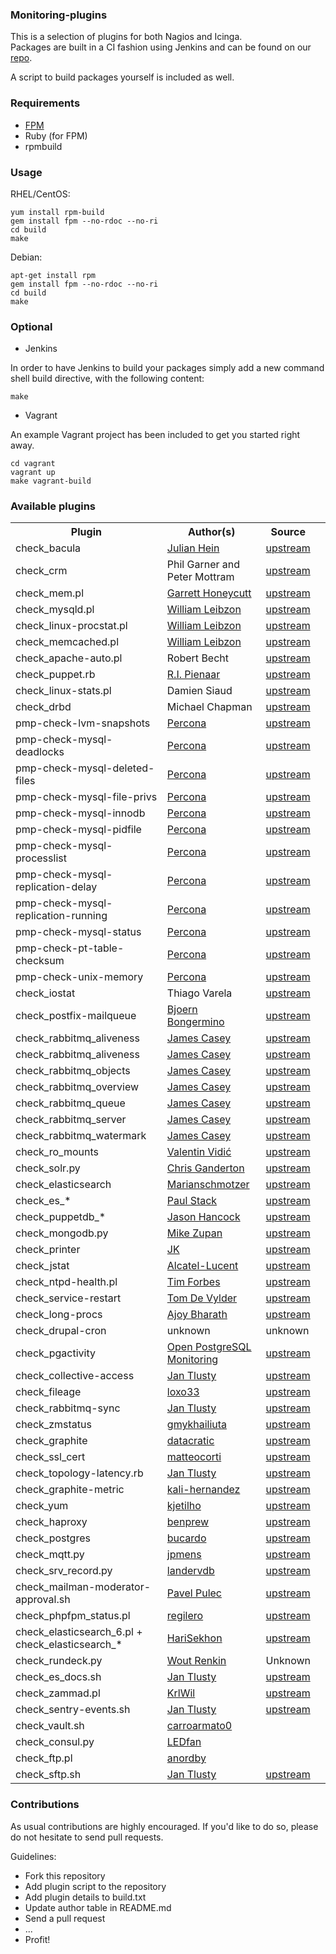 ### Monitoring-plugins

This is a selection of plugins for both Nagios and Icinga.<br>
Packages are built in a CI fashion using Jenkins and can be found on our [repo](https://pulp.inuits.io/inuits/).

A script to build packages yourself is included as well.

### Requirements

* [FPM](https://github.com/jordansissel/fpm)
* Ruby (for FPM)
* rpmbuild


### Usage

RHEL/CentOS:

    yum install rpm-build
    gem install fpm --no-rdoc --no-ri
    cd build
    make

Debian:

    apt-get install rpm
    gem install fpm --no-rdoc --no-ri
    cd build
    make


### Optional

* Jenkins

In order to have Jenkins to build your packages simply add a new command shell build directive, with the following content:

    make


* Vagrant

An example Vagrant project has been included to get you started right away.

    cd vagrant
    vagrant up
    make vagrant-build


### Available plugins

<table>
    <tr>
        <th>Plugin</th><th>Author(s)</th><th>Source</th>
    </tr>
    <tr>
        <td>check_bacula</td>
        <td><a href="https://www.xing.com/profile/Julian_Hein">Julian Hein</a></td>
        <td><a href="https://exchange.nagios.org/directory/Plugins/Backup-and-Recovery/Bacula/check_bacula-2Epl/details/">upstream</a></td>
    </tr>
    <tr>
        <td>check_crm</td>
        <td>Phil Garner and Peter Mottram</td>
        <td><a href="https://github.com/C-Otto/check_crm">upstream</a></td>
    </tr>
    <tr>
        <td>check_mem.pl</td>
        <td><a href="http://garretthoneycutt.com/">Garrett Honeycutt</a></td>
        <td><a href="https://exchange.nagios.org/directory/Plugins/Uncategorized/Operating-Systems/Linux/check_mem/details">upstream</a></td>
    </tr>
    <tr>
        <td>check_mysqld.pl</td>
        <td><a href="http://william.leibzon.org">William Leibzon</a></td>
        <td><a href="http://william.leibzon.org/nagios/">upstream</a></td>
    </tr>
    <tr>
        <td>check_linux-procstat.pl</td>
        <td><a href="http://william.leibzon.org">William Leibzon</a></td>
        <td><a href="http://william.leibzon.org/nagios/">upstream</a></td>
    </tr>
    <tr>
        <td>check_memcached.pl</td>
        <td><a href="http://william.leibzon.org">William Leibzon</a></td>
        <td><a href="http://william.leibzon.org/nagios/">upstream</a></td>
    </tr>
    <tr>
        <td>check_apache-auto.pl</td>
        <td>Robert Becht</td>
        <td><a href="https://exchange.nagios.org/directory/Plugins/Web-Servers/Apache/Robert-Becht/details">upstream</a></td>
    </tr>
    <tr>
        <td>check_puppet.rb</td>
        <td><a href="https://www.devco.net/">R.I. Pienaar</a></ghoneycutttd>
        <td><a href="https://github.com/ripienaar/monitoring-scripts/blob/master/puppet/check_puppet.rb">upstream</a></td>
    </tr>
    <tr>
        <td>check_linux-stats.pl</td>
        <td>Damien Siaud</td>
        <td><a href="https://exchange.nagios.org/directory/Plugins/Operating-Systems/Linux/check_linux_stats/details">upstream</a></td>
    </tr>
    <tr>
        <td>check_drbd</td>
        <td>Michael Chapman</td>
        <td><a href="https://github.com/anchor/nagios-plugin-drbd">upstream</a></td>
    </tr>
    <tr>
        <td>pmp-check-lvm-snapshots</td>
        <td><a href="https://www.percona.com/">Percona</a></td>
        <td><a href="https://www.percona.com/software/mysql-tools/percona-monitoring-plugins">upstream</a></td>
    </tr>
    <tr>
        <td>pmp-check-mysql-deadlocks</td>
        <td><a href="http://www.percona.com/">Percona</a></td>
        <td><a href="http://www.percona.com/software/percona-monitoring-plugins/">upstream</a></td>
    </tr>
    <tr>
        <td>pmp-check-mysql-deleted-files</td>
        <td><a href="http://www.percona.com/">Percona</a></td>
        <td><a href="http://www.percona.com/software/percona-monitoring-plugins/">upstream</a></td>
    </tr>
    <tr>
        <td>pmp-check-mysql-file-privs</td>
        <td><a href="http://www.percona.com/">Percona</a></td>
        <td><a href="http://www.percona.com/software/percona-monitoring-plugins/">upstream</a></td>
    </tr>
    <tr>
        <td>pmp-check-mysql-innodb</td>
        <td><a href="http://www.percona.com/">Percona</a></td>
        <td><a href="http://www.percona.com/software/percona-monitoring-plugins/">upstream</a></td>
    </tr>
    <tr>
        <td>pmp-check-mysql-pidfile</td>
        <td><a href="http://www.percona.com/">Percona</a></td>
        <td><a href="http://www.percona.com/software/percona-monitoring-plugins/">upstream</a></td>
    </tr>
    <tr>
        <td>pmp-check-mysql-processlist</td>
        <td><a href="http://www.percona.com/">Percona</a></td>
        <td><a href="http://www.percona.com/software/percona-monitoring-plugins/">upstream</a></td>
    </tr>
    <tr>
        <td>pmp-check-mysql-replication-delay</td>
        <td><a href="http://www.percona.com/">Percona</a></td>
        <td><a href="http://www.percona.com/software/percona-monitoring-plugins/">upstream</a></td>
    </tr>
    <tr>
        <td>pmp-check-mysql-replication-running</td>
        <td><a href="http://www.percona.com/">Percona</a></td>
        <td><a href="http://www.percona.com/software/percona-monitoring-plugins/">upstream</a></td>
    </tr>
    <tr>
        <td>pmp-check-mysql-status</td>
        <td><a href="http://www.percona.com/">Percona</a></td>
        <td><a href="http://www.percona.com/software/percona-monitoring-plugins/">upstream</a></td>
    </tr>
    <tr>
        <td>pmp-check-pt-table-checksum</td>
        <td><a href="http://www.percona.com/">Percona</a></td>
        <td><a href="http://www.percona.com/software/percona-monitoring-plugins/">upstream</a></td>
    </tr>
    <tr>
        <td>pmp-check-unix-memory</td>
        <td><a href="http://www.percona.com/">Percona</a></td>
        <td><a href="http://www.percona.com/software/percona-monitoring-plugins/">upstream</a></td>
    </tr>
    <tr>
        <td>check_iostat</td>
        <td>Thiago Varela</td>
        <td><a href="https://exchange.nagios.org/directory/Plugins/Operating-Systems/Linux/check_iostat--2D-I-2FO-statistics/details">upstream</a></td>
    </tr>
    <tr>
        <td>check_postfix-mailqueue</td>
        <td><a href="http://www.bongermino.de">Bjoern Bongermino</a></td>
        <td><a href="https://exchange.nagios.org/directory/Plugins/Email-and-Groupware/Postfix/check_postfix_mailqueue/details">upstream</a></td>
    </tr>
    <tr>
        <td>check_rabbitmq_aliveness</td>
        <td><a href="http://jamesc.net/">James Casey</a></td>
        <td><a href="https://github.com/nagios-plugins-rabbitmq/nagios-plugins-rabbitmq">upstream</a></td>
    </tr>
    <tr>
        <td>check_rabbitmq_aliveness</td>
        <td><a href="http://jamesc.net/">James Casey</a></td>
        <td><a href="https://github.com/jamesc/nagios-plugins-rabbitmq">upstream</a></td>
    </tr>
    <tr>
        <td>check_rabbitmq_objects</td>
        <td><a href="http://jamesc.net/">James Casey</a></td>
        <td><a href="https://github.com/jamesc/nagios-plugins-rabbitmq">upstream</a></td>
    </tr>
    <tr>
        <td>check_rabbitmq_overview</td>
        <td><a href="http://jamesc.net/">James Casey</a></td>
        <td><a href="https://github.com/jamesc/nagios-plugins-rabbitmq">upstream</a></td>
    </tr>
    <tr>
        <td>check_rabbitmq_queue</td>
        <td><a href="http://jamesc.net/">James Casey</a></td>
        <td><a href="https://github.com/jamesc/nagios-plugins-rabbitmq">upstream</a></td>
    </tr>
    <tr>
        <td>check_rabbitmq_server</td>
        <td><a href="http://jamesc.net/">James Casey</a></td>
        <td><a href="https://github.com/jamesc/nagios-plugins-rabbitmq">upstream</a></td>
    </tr>
    <tr>
        <td>check_rabbitmq_watermark</td>
        <td><a href="http://jamesc.net/">James Casey</a></td>
        <td><a href="https://github.com/jamesc/nagios-plugins-rabbitmq">upstream</a></td>
    </tr>
    <tr>
        <td>check_ro_mounts</td>
        <td><a href="https://github.com/vvidic">Valentin Vidić</a></td>
        <td><a href="https://exchange.nagios.org/directory/Plugins/Operating-Systems/Linux/check_ro_mounts/details">upstream</a></td>
    </tr>
    <tr>
        <td>check_solr.py</td>
        <td><a href="https://github.com/cpganderton">Chris Ganderton</a></td>
        <td><a href="https://github.com/cpganderton/nagios-solr">upstream</a></td>
    </tr>
    <tr>
        <td>check_elasticsearch</td>
        <td><a href="https://github.com/marianschmotzer">Marianschmotzer</a></td>
        <td><a href="https://github.com/marianschmotzer/nagios-plugin-elasticsearch">upstream</a><td>
    </tr>
    <tr>
        <td>check_es_*</td>
        <td><a href="https://github.com/opentable/">Paul Stack</a></td>
        <td><a href="https://github.com/opentable/nagios-elasticsearch">upstream</a></td>
    </tr>
    <tr>
        <td>check_puppetdb_*</td>
        <td><a href="https://github.com/jasonhancock/nagios-puppetdb.git">Jason Hancock</a></td>
        <td><a href="https://github.com/jasonhancock/nagios-puppetdb.git">upstream</a></td>
    </tr>
    <tr>
        <td>check_mongodb.py</td>
        <td><a href="http://zcentric.com/">Mike Zupan</a></td>
        <td><a href="https://github.com/mzupan/nagios-plugin-mongodb.git">upstream</a></td>
    </tr>
    <tr>
        <td>check_printer</td>
        <td><a href="https://www.ciphron.de/">JK</a></td>
        <td><a href="https://exchange.nagios.org/directory/Plugins/Hardware/Printers/check_printer--2D-All-in-one-printer-check-suitable-for-most-devices/details">upstream</a></td>
    </tr>
    <tr>
        <td>check_jstat</td>
        <td><a href="https://github.com/Ericbla/">Alcatel-Lucent</a></td>
        <td><a href="https://github.com/Ericbla/check_jstat.git">upstream</a></td>
    </tr>
    <tr>
        <td>check_ntpd-health.pl</td>
        <td><a href="https://github.com/leprasmurf">Tim Forbes</a></td>
        <td><a href="https://exchange.nagios.org/directory/Plugins/Network-Protocols/NTP-and-Time/check_ntpd/details">upstream</a></td>
    </tr>
    <tr>
        <td>check_service-restart</td>
        <td><a href="https://exchange.icinga.org/arioch/check_service_restart">Tom De Vylder</a></td>
        <td><a href="https://github.com/arioch/check_service_restart">upstream</a></td>
    </tr>
    <tr>
        <td>check_long-procs</td>
        <td><a href="https://exchange.nagios.org/directory/Plugins/Operating-Systems/Linux/check_long_procs/details">Ajoy Bharath</a></td>
        <td><a href="http://zeal4linux.org/nagios.html">upstream</a></td>
    </tr>
    <tr>
        <td>check_drupal-cron</td>
        <td>unknown</td>
        <td>unknown</td>
    </tr>
    <tr>
	    <td>check_pgactivity</td>
	    <td><a href="http://opm.io">Open PostgreSQL Monitoring</td>
	    <td><a href="https://github.com/OPMDG/check_pgactivity">upstream</td>
    </tr>
    <tr>
        <td>check_collective-access</td>
        <td><a href="https://github.com/honzatlusty">Jan Tlusty</a></td>
        <td><a href="https://github.com/honzatlusty/nagios-collective-access">upstream</a></td>
    </tr>
    <tr>
        <td>check_fileage</td>
        <td><a href="https://github.com/loxo33">loxo33</a></td>
        <td><a href="https://github.com/honzatlusty/sysadmin/blob/master/check_fileage.py">upstream</a></td>
    </tr>
    <tr>
        <td>check_rabbitmq-sync</td>
        <td><a href="https://github.com/honzatlusty">Jan Tlusty</a></td>
        <td><a href="https://github.com/honzatlusty/nagios-rabbitmq-sync">upstream</a></td>
    </tr>
    <tr>
        <td>check_zmstatus</td>
        <td><a href="https://github.com/gmykhailiuta">gmykhailiuta</a></td>
        <td><a href="https://raw.githubusercontent.com/gmykhailiuta/check_zmstatus/master/check_zmstatus.pl">upstream</a></td>
    </tr>
    <tr>
        <td>check_graphite</td>
        <td><a href="https://github.com/datacratic">datacratic</a></td>
        <td><a href="https://github.com/datacratic/check_graphite">upstream</a></td>
    </tr>
    <tr>
        <td>check_ssl_cert</td>
        <td><a href="https://github.com/matteocorti">matteocorti</a></td>
        <td><a href="https://github.com/matteocorti/check_ssl_cert">upstream</a></td>
    </tr>
    <tr>
        <td>check_topology-latency.rb</td>
        <td><a href="https://github.com/honzatlusty">Jan Tlusty</a></td>
        <td><a href="https://github.com/honzatlusty/nagios-storm-topology-latency">upstream</a></td>
    </tr>
    <tr>
        <td>check_graphite-metric</td>
        <td><a href="https://github.com/kali-hernandez">kali-hernandez</a></td>
        <td><a href="https://github.com/kali-hernandez/nagios_plugins/blob/master/check_graphite_metric">upstream</a></td>
    </tr>
    <tr>
        <td>check_yum</td>
        <td><a href="https://github.com/kjetilho">kjetilho</a></td>
        <td><a href="https://github.com/kjetilho/check_yum/blob/master/check_yum">upstream</a></td>
    </tr>
    <tr>
        <td>check_haproxy</td>
        <td><a href="https://github.com/benprew">benprew</a></td>
        <td><a href="https://github.com/benprew/nagios-checks/blob/master/check_haproxy.rb">upstream</a></td>
    </tr>
    <tr>
        <td>check_postgres</td>
        <td><a href="https://github.com/bucardo">bucardo</a></td>
        <td><a href="https://github.com/bucardo/check_postgres/blob/master/check_postgres.pl">upstream</a></td>
    </tr>
    <tr>
        <td>check_mqtt.py</td>
        <td><a href="https://github.com/jpmens">jpmens</a></td>
        <td><a href="https://github.com/jpmens/check-mqtt/blob/master/check-mqtt.py">upstream</a></td>
    </tr>
    <tr>
        <td>check_srv_record.py</td>
        <td><a href="https://github.com/landervdb">landervdb</a></td>
        <td><a href="https://github.com/landervdb/nagios-plugins/blob/master/check-mqtt.py">upstream</a></td>
    </tr>
    <tr>
        <td>check_mailman-moderator-approval.sh</td>
        <td><a href="https://github.com/pulecp">Pavel Pulec</a></td>
        <td><a href="https://github.com/pulecp/nagios-mailman-moderator-approval">upstream</a></td>
    </tr>
    <tr>
        <td>check_phpfpm_status.pl</td>
        <td><a href="https://github.com/regilero">regilero</a></td>
        <td><a href="https://github.com/regilero/check_phpfpm_status">upstream</a></td>
    </tr>
    <tr>
        <td>check_elasticsearch_6.pl + check_elasticsearch_*</td>
        <td><a href="https://github.com/HariSekhon">HariSekhon</a></td>
        <td><a href="https://github.com/HariSekhon/nagios-plugins">upstream</a></td>
    </tr>
    <tr>
        <td>check_rundeck.py</td>
        <td><a href="https://github.com/WoutRenkin">Wout Renkin</a></td>
        <td><a>Unknown</a></td>
    </tr>
    <tr>
        <td>check_es_docs.sh</td>
        <td><a href="https://github.com/honzatlusty">Jan Tlusty</a></td>
	<td><a href="https://github.com/honzatlusty/nagios-check-es-docs">upstream</a></td>
    </tr>
    <tr>
        <td>check_zammad.pl</td>
        <td><a href="https://github.com/KrlWil">KrlWil</a></td>
	<td><a href="https://github.com/KrlWil/check_zammad">upstream</a></td>
    </tr>
    <tr>
        <td>check_sentry-events.sh</td>
        <td><a href="https://github.com/honzatlusty">Jan Tlusty</a></td>
        <td><a href="https://github.com/honzatlusty/nagios-sentry-events">upstream</a></td>
    </tr>
    <tr>
        <td>check_vault.sh</td>
        <td><a href="https://github.com/carroarmato0">carroarmato0</a></td>
        <td></td>
    </tr>
    <tr>
        <td>check_consul.py</td>
        <td><a href="https://github.com/LEDfan">LEDfan</a></td>
        <td></td>
    </tr>
    <tr>
        <td>check_ftp.pl</td>
        <td><a href="https://github.com/anordby">anordby</a></td>
        <td></td>
    </tr>
    <tr>
        <td>check_sftp.sh</td>
        <td><a href="https://github.com/honzatlusty">Jan Tlusty</a></td>
        <td><a href="https://github.com/honzatlusty/nagios-sftp">upstream</a></td>
    </tr>
</table>

### Contributions

As usual contributions are highly encouraged.
If you'd like to do so, please do not hesitate to send pull requests.

Guidelines:

- Fork this repository
- Add plugin script to the repository
- Add plugin details to build.txt
- Update author table in README.md
- Send a pull request
- ...
- Profit!

